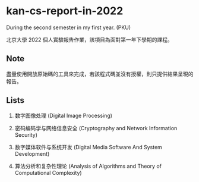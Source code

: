 # kan-cs-report-in-2022

During the second semester in my first year. (PKU)

北京大學 2022 個人實驗報告作業，該項目為面對第一年下學期的課程。

## Note

盡量使用開放原始碼的工具來完成，若該程式碼並沒有授權，則只提供結果呈現的報告。

## Lists

1. 数字图像处理 (Digital Image Processing)

2. 密码编码学与网络信息安全 (Cryptography and Network Information Security)

3. 数字媒体软件与系统开发 (Digital Media Software And System Development)

4. 算法分析和复杂性理论 (Analysis of Algorithms and Theory of Computational Complexity)
